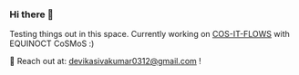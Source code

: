 ### Hi there 👋

<!--
**devikasiv/devikasiv** is a ✨ _special_ ✨ repository because its `README.md` (this file) appears on your GitHub profile.

Here are some ideas to get you started:

- 🔭 I’m currently working on ...
- 🌱 I’m currently learning ...
- 👯 I’m looking to collaborate on ...
- 🤔 I’m looking for help with ...
- 💬 Ask me about ...
- 📫 How to reach me: ...
- 😄 Pronouns: ...
- ⚡ Fun fact: ...
-->
Testing things out in this space. Currently working on [COS-IT-FLOWS](https://github.com/COS-IT-FLOWS) with EQUINOCT CoSMoS :)

💬 Reach out at: <devikasivakumar0312@gmail.com> !
